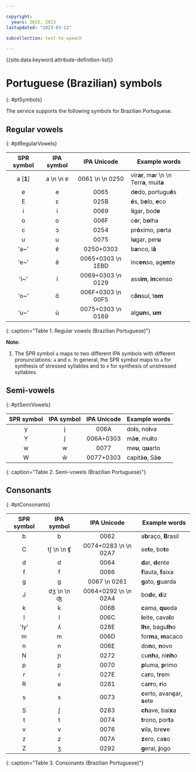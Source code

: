 ```yaml
---

copyright:
  years: 2015, 2023
lastupdated: "2023-03-22"

subcollection: text-to-speech

---
```


{{site.data.keyword.attribute-definition-list}}

# Portuguese (Brazilian) symbols
{: #ptSymbols}

The service supports the following symbols for Brazilian Portuguese.

## Regular vowels
{: #ptRegularVowels}

| SPR symbol | IPA symbol | IPA Unicode | Example words |
|:----------:|:----------:|:-----------:|---------------|
| a [**1**] | a  \n   \n &#592; | 0061  \n   \n 0250 | vir**ar**, m**a**r  \n   \n Terr**a**, muit**a** |
| e | e | 0065 | d**e**do, portugu**ê**s |
| E | &#603; | 025B | **é**s, b**e**lo, **e**co |
| i | i | 0069 | l**i**gar, bod**e** |
| o | o | 006F | c**o**r, b**o**lha |
| c | &#596; | 0254 | pr**ó**ximo, p**o**rta |
| u | u | 0075 | l**u**gar, per**u** |
| 'a~' | &#592;&#771; | 0250+0303 | b**a**nco, l**ã** |
| 'e~' | &#101;&#771; | 0065+0303  \n 1EBD | inc**en**so, ag**en**te |
| 'i~' | &#105;&#771; | 0069+0303  \n 0129 | ass**im**, **in**censo |
| 'o~' | &#111;&#771; | 006F+0303  \n 00F5 | c**ôn**sul, t**om** |
| 'u~' | &#117;&#771; | 0075+0303  \n 0169 | alg**un**s, **um** |
{: caption="Table 1. Regular vowels (Brazilian Portuguese)"}

**Note:**

1.  The SPR symbol `a` maps to two different IPA symbols with different pronunciations: `a` and `ɐ`. In general, the SPR symbol maps to `a` for synthesis of stressed syllables and to `ɐ` for synthesis of unstressed syllables.

## Semi-vowels
{: #ptSemiVowels}

| SPR symbol | IPA symbol | IPA Unicode | Example words |
|:----------:|:----------:|:-----------:|---------------|
| y | j | 006A | do**i**s, no**i**va |
| Y | j&#771; | 006A+0303 | mã**e**, mu**i**to |
| w | w | 0077 | me**u**, q**u**arto |
| W | w&#771; | 0077+0303 | capitã**o**, Sã**o** |
{: caption="Table 2. Semi-vowels (Brazilian Portuguese)"}

## Consonants
{: #ptConsonants}

| SPR symbol | IPA symbol | IPA Unicode | Example words |
|:----------:|:----------:|:-----------:|---------------|
| b | b | 0062 | a**b**raço, **B**rasil |
| C | &#116;&#643;  \n   \n &#679; | 0074+0283  \n   \n 02A7 | se**t**e, bo**t**e |
| d | d | 0064 | **d**ar, **d**ente |
| f | f | 0066 | **f**lauta, **f**aixa |
| g | g | 0067  \n 0261 | **g**ato, **g**uarda |
| J | &#100;&#658;  \n   \n &#676; | 0064+0292  \n   \n 02A4 | bo**d**e, **d**iz |
| k | k | 006B | **c**ama, **qu**eda |
| l | l | 006C | **l**eite, cava**l**o |
| 'ly' | &#654; | 028E | **lh**e, bagu**lh**o |
| m | m | 006D | for**m**a, **m**acaco |
| n | n | 006E | do**n**o, **n**ovo |
| N | &#626; | 0272 | cu**nh**a, ni**nh**o |
| p | p | 0070 | **p**luma, **p**rimo |
| r | &#638; | 027E | ca**r**o, t**r**em |
| R | &#641; | 0281 | ca**rr**o, **r**io |
| s | s | 0073 | **c**erto, avan**ç**ar, **s**ete |
| S | &#643; | 0283 | **ch**ave, bai**x**a |
| t | t | 0074 | **t**rono, por**t**a |
| v | v | 0076 | **v**ila, bre**v**e |
| z | z | 007A | **z**ero, ca**s**o |
| Z | &#658; | 0292 | **g**eral, **j**ogo |
{: caption="Table 3. Consonants (Brazilian Portuguese)"}
